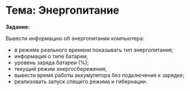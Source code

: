 # Тема: Энергопитание

**Задание:**

Вывести информацию об энергопитании компьютера:

- в режиме реального времени показывать тип энергопитания;
- информация о типе батареи;
- уровень заряда батареи (%);
- текущий режим энергосбережения;
- вывести время работы аккумулятора без подключения к зарядке;
- реализовать запуск спящего режима и гибернации.
